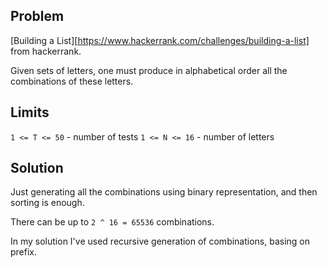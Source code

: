 Problem
-------

[Building a List][https://www.hackerrank.com/challenges/building-a-list] from hackerrank.

Given sets of letters, one must produce in alphabetical order all the combinations of these letters.

Limits
------

`1 <= T <= 50` - number of tests
`1 <= N <= 16` - number of letters

Solution
--------

Just generating all the combinations using binary representation, and then sorting is enough.

There can be up to `2 ^ 16 = 65536` combinations.

In my solution I've used recursive generation of combinations, basing on prefix.